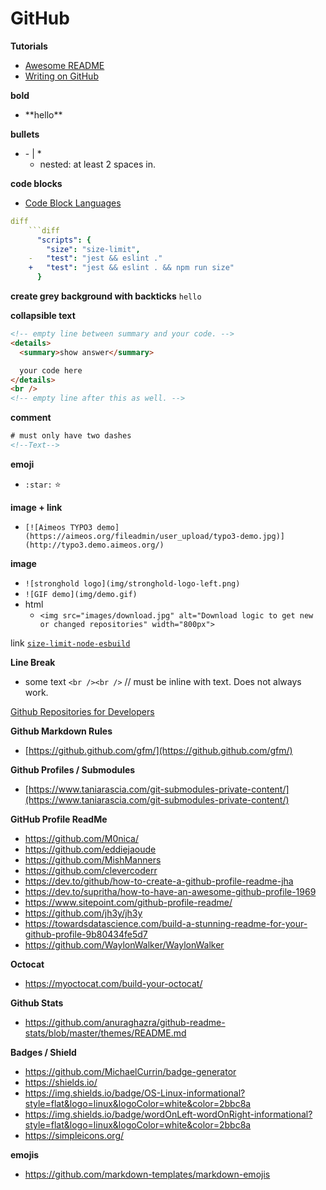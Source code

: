 # GitHub

**Tutorials**

- [Awesome README](https://github.com/matiassingers/awesome-readme)
- [Writing on GitHub](https://docs.github.com/en/get-started/writing-on-github/getting-started-with-writing-and-formatting-on-github/basic-writing-and-formatting-syntax)

**bold**

- \*\*hello\*\*

**bullets**

- \- | \*
  - nested: at least 2 spaces in.

**code blocks**

- [Code Block Languages](https://github.com/github/linguist/blob/master/lib/linguist/languages.yml)

````yaml
diff
    ```diff
      "scripts": {
        "size": "size-limit",
    -   "test": "jest && eslint ."
    +   "test": "jest && eslint . && npm run size"
      }
````

**create grey background with backticks**
`hello`

**collapsible text**

```html
<!-- empty line between summary and your code. -->
<details>
  <summary>show answer</summary>

  your code here
</details>
<br />
<!-- empty line after this as well. -->
```

**comment**

```html
# must only have two dashes
<!--Text-->
```

**emoji**

- `:star:` :star:

**image + link**

- `[![Aimeos TYPO3 demo](https://aimeos.org/fileadmin/user_upload/typo3-demo.jpg)](http://typo3.demo.aimeos.org/)`

**image**

- `![stronghold logo](img/stronghold-logo-left.png)`
- `![GIF demo](img/demo.gif)`
- html
  - `<img src="images/download.jpg" alt="Download logic to get new or changed repositories" width="800px">`

link
[`size-limit-node-esbuild`](https://github.com/un-ts/size-limit/tree/main/packages/node-esbuild)

**Line Break**

- some text `<br /><br />` // must be inline with text. Does not always work.

[Github Repositories for Developers](https://dev.to/dhanushnehru/50-github-repositories-for-a-developer-631)

**Github Markdown Rules**

- [https://github.github.com/gfm/](https://github.github.com/gfm/)

**Github Profiles / Submodules**

- [https://www.taniarascia.com/git-submodules-private-content/](https://www.taniarascia.com/git-submodules-private-content/)

**GitHub Profile ReadMe**

- https://github.com/M0nica/
- https://github.com/eddiejaoude
- https://github.com/MishManners
- https://github.com/clevercoderr
- https://dev.to/github/how-to-create-a-github-profile-readme-jha
- https://dev.to/supritha/how-to-have-an-awesome-github-profile-1969
- https://www.sitepoint.com/github-profile-readme/
- https://github.com/jh3y/jh3y
- https://towardsdatascience.com/build-a-stunning-readme-for-your-github-profile-9b80434fe5d7
- https://github.com/WaylonWalker/WaylonWalker

**Octocat**

- https://myoctocat.com/build-your-octocat/

**Github Stats**

- https://github.com/anuraghazra/github-readme-stats/blob/master/themes/README.md

**Badges / Shield**

- https://github.com/MichaelCurrin/badge-generator
- https://shields.io/
- https://img.shields.io/badge/OS-Linux-informational?style=flat&logo=linux&logoColor=white&color=2bbc8a
- https://img.shields.io/badge/wordOnLeft-wordOnRight-informational?style=flat&logo=linux&logoColor=white&color=2bbc8a
- https://simpleicons.org/

**emojis**

- https://github.com/markdown-templates/markdown-emojis
